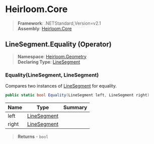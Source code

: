 # Heirloom.Core

> **Framework**: .NETStandard,Version=v2.1  
> **Assembly**: [Heirloom.Core][0]

## LineSegment.Equality (Operator)

> **Namespace**: [Heirloom.Geometry][0]  
> **Declaring Type**: [LineSegment][1]

### Equality(LineSegment, LineSegment)

Compares two instances of [LineSegment][1] for equality.

```cs
public static bool Equality(LineSegment left, LineSegment right)
```

| Name  | Type             | Summary |
|-------|------------------|---------|
| left  | [LineSegment][1] |         |
| right | [LineSegment][1] |         |

> **Returns** - `bool`

[0]: ../../../Heirloom.Core.md
[1]: ../LineSegment.md
